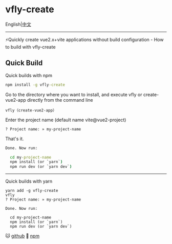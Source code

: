 # vfly-create
English|[中文](https://github.com/deyuqin/vfly-cli/blob/main/README-zh.md)
****
⚡Quickly create vue2.x+vite applications without build configuration
	- How to build with vfly-create

## Quick Build
Quick builds with npm
```cmd
npm install -g vfly-create
```

Go to the directory where you want to install, and execute vfly or create-vue2-app directly from the command line

```
vfly（create-vue2-app）
```

Enter the project name (default name vite@vue2-project)

```
? Project name: » my-project-name
```

That's it.

```cmd
Done. Now run:

  cd my-project-name
  npm install (or `yarn`)
  npm run dev (or `yarn dev`)
```

****
Quick builds with yarn
```
yarn add -g vfly-create
vfly
? Project name: » my-project-name

Done. Now run:

  cd my-project-name
  npm install (or `yarn`)
  npm run dev (or `yarn dev`)
```


🐱 [github](https://github.com/deyuqin/vfly-cli)
🎈 [npm](https://www.npmjs.com/package/vfly-create)